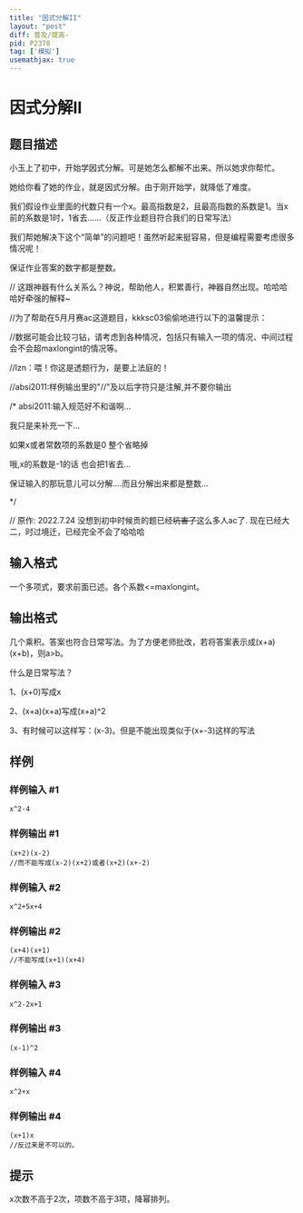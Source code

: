 ```yaml
---
title: "因式分解II"
layout: "post"
diff: 普及/提高-
pid: P2378
tag: ['模拟']
usemathjax: true
---
```


# 因式分解II
## 题目描述

小玉上了初中，开始学因式分解。可是她怎么都解不出来。所以她求你帮忙。

她给你看了她的作业，就是因式分解。由于刚开始学，就降低了难度。

我们假设作业里面的代数只有一个x。最高指数是2，且最高指数的系数是1。当x前的系数是1时，1省去……（反正作业题目符合我们的日常写法）

我们帮她解决下这个“简单”的问题吧！虽然听起来挺容易，但是编程需要考虑很多情况呢！

保证作业答案的数字都是整数。


// 这跟神器有什么关系么？神说，帮助他人，积累善行，神器自然出现。哈哈哈哈好牵强的解释~

//为了帮助在5月月赛ac这道题目，kkksc03偷偷地进行以下的温馨提示：

//数据可能会比较刁钻，请考虑到各种情况，包括只有输入一项的情况、中间过程会不会超maxlongint的情况等。

//lzn：喂！你这是透题行为，是要上法庭的！

//absi2011:样例输出里的"//"及以后字符只是注解,并不要你输出

/\*
absi2011:输入规范好不和谐啊...

我只是来补充一下...

如果x或者常数项的系数是0 整个省略掉

哦,x的系数是-1的话 也会把1省去...

保证输入的那玩意儿可以分解....而且分解出来都是整数...

\*/

// 原作: 2022.7.24 没想到初中时候贡的题已经~~坑害了~~这么多人ac了.  现在已经大二，时过境迁，已经完全不会了哈哈哈
## 输入格式

一个多项式，要求前面已述。各个系数<=maxlongint。

## 输出格式

几个乘积。答案也符合日常写法。为了方便老师批改，若将答案表示成(x+a)(x+b)，则a>b。

什么是日常写法？

1、(x+0)写成x

2、(x+a)(x+a)写成(x+a)^2

3、有时候可以这样写：(x-3)。但是不能出现类似于(x+-3)这样的写法

## 样例

### 样例输入 #1
```
x^2-4
```
### 样例输出 #1
```
(x+2)(x-2)
//而不能写成(x-2)(x+2)或者(x+2)(x+-2)
```
### 样例输入 #2
```
x^2+5x+4
```
### 样例输出 #2
```
(x+4)(x+1)
//不能写成(x+1)(x+4)
```
### 样例输入 #3
```
x^2-2x+1
```
### 样例输出 #3
```
(x-1)^2
```
### 样例输入 #4
```
x^2+x
```
### 样例输出 #4
```
(x+1)x
//反过来是不可以的。
```
## 提示

x次数不高于2次，项数不高于3项，降幂排列。

